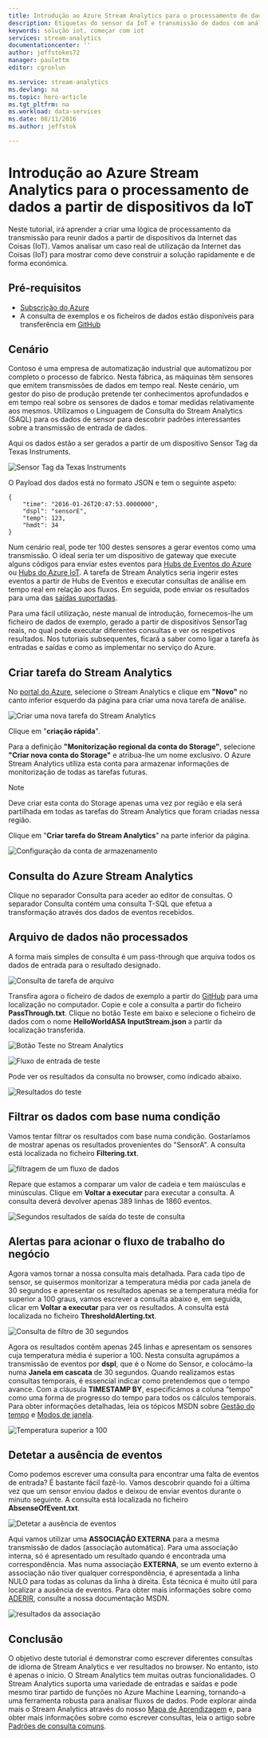 ```yaml
---
title: Introdução ao Azure Stream Analytics para o processamento de dados a partir de dispositivos da IoT. | Microsoft Docs
description: Etiquetas do sensor da IoT e transmissão de dados com análises de transmissão e processamento de dados em tempo real
keywords: solução iot, começar com iot
services: stream-analytics
documentationcenter: ''
author: jeffstokes72
manager: paulettm
editor: cgronlun

ms.service: stream-analytics
ms.devlang: na
ms.topic: hero-article
ms.tgt_pltfrm: na
ms.workload: data-services
ms.date: 08/11/2016
ms.author: jeffstok

---
```

# Introdução ao Azure Stream Analytics para o processamento de dados a partir de dispositivos da IoT
Neste tutorial, irá aprender a criar uma lógica de processamento da transmissão para reunir dados a partir de dispositivos da Internet das Coisas (IoT). Vamos analisar um caso real de utilização da Internet das Coisas (IoT) para mostrar como deve construir a solução rapidamente e de forma económica.

## Pré-requisitos
* [Subscrição do Azure](https://azure.microsoft.com/pricing/free-trial/)
* A consulta de exemplos e os ficheiros de dados estão disponíveis para transferência em [GitHub](https://aka.ms/azure-stream-analytics-get-started-iot)

## Cenário
Contoso é uma empresa de automatização industrial que automatizou por completo o processo de fabrico. Nesta fábrica, as máquinas têm sensores que emitem transmissões de dados em tempo real. Neste cenário, um gestor do piso de produção pretende ter conhecimentos aprofundados e em tempo real sobre os sensores de dados e tomar medidas relativamente aos mesmos. Utilizamos o Linguagem de Consulta do Stream Analytics (SAQL) para os dados de sensor para descobrir padrões interessantes sobre a transmissão de entrada de dados.

Aqui os dados estão a ser gerados a partir de um dispositivo Sensor Tag da Texas Instruments.

![Sensor Tag da Texas Instruments](./media/stream-analytics-get-started-with-iot-devices/stream-analytics-get-started-with-iot-devices-01.jpg)

O Payload dos dados está no formato JSON e tem o seguinte aspeto:

    {
        "time": "2016-01-26T20:47:53.0000000",  
        "dspl": "sensorE",  
        "temp": 123,  
        "hmdt": 34  
    }  

Num cenário real, pode ter 100 destes sensores a gerar eventos como uma transmissão. O ideal seria ter um dispositivo de gateway que execute alguns códigos para enviar estes eventos para [Hubs de Eventos do Azure](https://azure.microsoft.com/services/event-hubs/) ou [Hubs do Azure IoT](https://azure.microsoft.com/services/iot-hub/). A tarefa de Stream Analytics seria ingerir estes eventos a partir de Hubs de Eventos e executar consultas de análise em tempo real em relação aos fluxos. Em seguida, pode enviar os resultados para uma das [saídas suportadas](stream-analytics-define-outputs.md).

Para uma fácil utilização, neste manual de introdução, fornecemos-lhe um ficheiro de dados de exemplo, gerado a partir de dispositivos SensorTag reais, no qual pode executar diferentes consultas e ver os respetivos resultados. Nos tutoriais subsequentes, ficará a saber como ligar a tarefa às entradas e saídas e como as implementar no serviço do Azure.

## Criar tarefa do Stream Analytics
No [portal do Azure](http://manage.windowsazure.com), selecione o Stream Analytics e clique em **"Novo"** no canto inferior esquerdo da página para criar uma nova tarefa de análise.

![Criar uma nova tarefa do Stream Analytics](./media/stream-analytics-get-started-with-iot-devices/stream-analytics-get-started-with-iot-devices-02.png)

Clique em "**criação rápida**".

Para a definição **"Monitorização regional da conta do Storage"**, selecione **"Criar nova conta do Storage"** e atribua-lhe um nome exclusivo. O Azure Stream Analytics utiliza esta conta para armazenar informações de monitorização de todas as tarefas futuras.

> [!NOTE]
> Deve criar esta conta do Storage apenas uma vez por região e ela será partilhada em todas as tarefas do Stream Analytics que foram criadas nessa região.
> 
> 

Clique em "**Criar tarefa do Stream Analytics**" na parte inferior da página.

![Configuração da conta de armazenamento](./media/stream-analytics-get-started-with-iot-devices/stream-analytics-get-started-with-iot-devices-03.jpg)

## Consulta do Azure Stream Analytics
Clique no separador Consulta para aceder ao editor de consultas. O separador Consulta contém uma consulta T-SQL que efetua a transformação através dos dados de eventos recebidos.

## Arquivo de dados não processados
A forma mais simples de consulta é um pass-through que arquiva todos os dados de entrada para o resultado designado.

![Consulta de tarefa de arquivo](./media/stream-analytics-get-started-with-iot-devices/stream-analytics-get-started-with-iot-devices-04.png)

Transfira agora o ficheiro de dados de exemplo a partir do [GitHub](https://aka.ms/azure-stream-analytics-get-started-iot) para uma localização no computador. Copie e cole a consulta a partir do ficheiro **PassThrough.txt**. Clique no botão Teste em baixo e selecione o ficheiro de dados com o nome **HelloWorldASA InputStream.json** a partir da localização transferida.

![Botão Teste no Stream Analytics](./media/stream-analytics-get-started-with-iot-devices/stream-analytics-get-started-with-iot-devices-05.png)

![Fluxo de entrada de teste](./media/stream-analytics-get-started-with-iot-devices/stream-analytics-get-started-with-iot-devices-06.png)

Pode ver os resultados da consulta no browser, como indicado abaixo.

![Resultados do teste](./media/stream-analytics-get-started-with-iot-devices/stream-analytics-get-started-with-iot-devices-07.png)

## Filtrar os dados com base numa condição
Vamos tentar filtrar os resultados com base numa condição. Gostaríamos de mostrar apenas os resultados provenientes do "SensorA". A consulta está localizada no ficheiro **Filtering.txt**.

![filtragem de um fluxo de dados](./media/stream-analytics-get-started-with-iot-devices/stream-analytics-get-started-with-iot-devices-08.png)

Repare que estamos a comparar um valor de cadeia e tem maiúsculas e minúsculas. Clique em **Voltar a executar** para executar a consulta. A consulta deverá devolver apenas 389 linhas de 1860 eventos.

![Segundos resultados de saída do teste de consulta](./media/stream-analytics-get-started-with-iot-devices/stream-analytics-get-started-with-iot-devices-09.png)

## Alertas para acionar o fluxo de trabalho do negócio
Agora vamos tornar a nossa consulta mais detalhada. Para cada tipo de sensor, se quisermos monitorizar a temperatura média por cada janela de 30 segundos e apresentar os resultados apenas se a temperatura média for superior a 100 graus, vamos escrever a consulta abaixo e, em seguida, clicar em **Voltar a executar** para ver os resultados. A consulta está localizada no ficheiro **ThresholdAlerting.txt**.

![Consulta de filtro de 30 segundos](./media/stream-analytics-get-started-with-iot-devices/stream-analytics-get-started-with-iot-devices-10.png)

Agora os resultados contêm apenas 245 linhas e apresentam os sensores cuja temperatura média é superior a 100. Nesta consulta agrupámos a transmissão de eventos por **dspl**, que é o Nome do Sensor, e colocámo-la numa **Janela em cascata** de 30 segundos. Quando realizamos estas consultas temporais, é essencial indicar como pretendemos que o tempo avance. Com a cláusula **TIMESTAMP BY**, especificámos a coluna "tempo" como uma forma de progresso do tempo para todos os cálculos temporais. Para obter informações detalhadas, leia os tópicos MSDN sobre [Gestão do tempo](https://msdn.microsoft.com/library/azure/mt582045.aspx) e [Modos de janela](https://msdn.microsoft.com/library/azure/dn835019.aspx).

![Temperatura superior a 100](./media/stream-analytics-get-started-with-iot-devices/stream-analytics-get-started-with-iot-devices-11.png)

## Detetar a ausência de eventos
Como podemos escrever uma consulta para encontrar uma falta de eventos de entrada? É bastante fácil fazê-lo. Vamos descobrir quando foi a última vez que um sensor enviou dados e deixou de enviar eventos durante o minuto seguinte. A consulta está localizada no ficheiro **AbsenseOfEvent.txt**.

![Detetar a ausência de eventos](./media/stream-analytics-get-started-with-iot-devices/stream-analytics-get-started-with-iot-devices-12.png)

Aqui vamos utilizar uma **ASSOCIAÇÃO EXTERNA** para a mesma transmissão de dados (associação automática). Para uma associação interna, só é apresentado um resultado quando é encontrada uma correspondência.  Mas numa associação **EXTERNA**, se um evento externo à associação não tiver qualquer correspondência, é apresentada a linha NULO para todas as colunas da linha à direita. Esta técnica é muito útil para localizar a ausência de eventos. Para obter mais informações sobre como [ADERIR](https://msdn.microsoft.com/library/azure/dn835026.aspx), consulte a nossa documentação MSDN.

![resultados da associação](./media/stream-analytics-get-started-with-iot-devices/stream-analytics-get-started-with-iot-devices-13.png)

## Conclusão
O objetivo deste tutorial é demonstrar como escrever diferentes consultas de idioma de Stream Analytics e ver resultados no browser. No entanto, isto é apenas o início. O Stream Analytics tem muitas outras funcionalidades. O Stream Analytics suporta uma variedade de entradas e saídas e pode mesmo tirar partido de funções no Azure Machine Learning, tornando-a uma ferramenta robusta para analisar fluxos de dados. Pode explorar ainda mais o Stream Analytics através do nosso [Mapa de Aprendizagem](https://azure.microsoft.com/documentation/learning-paths/stream-analytics/) e, para obter mais informações sobre como escrever consultas, leia o artigo sobre [Padrões de consulta comuns](stream-analytics-stream-analytics-query-patterns.md).

<!--HONumber=ago16_HO4-->


